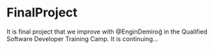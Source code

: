 # FinalProject
It is final project that we improve with @EnginDemiroğ in the Qualified Software Developer Training Camp. It is continuing... 
